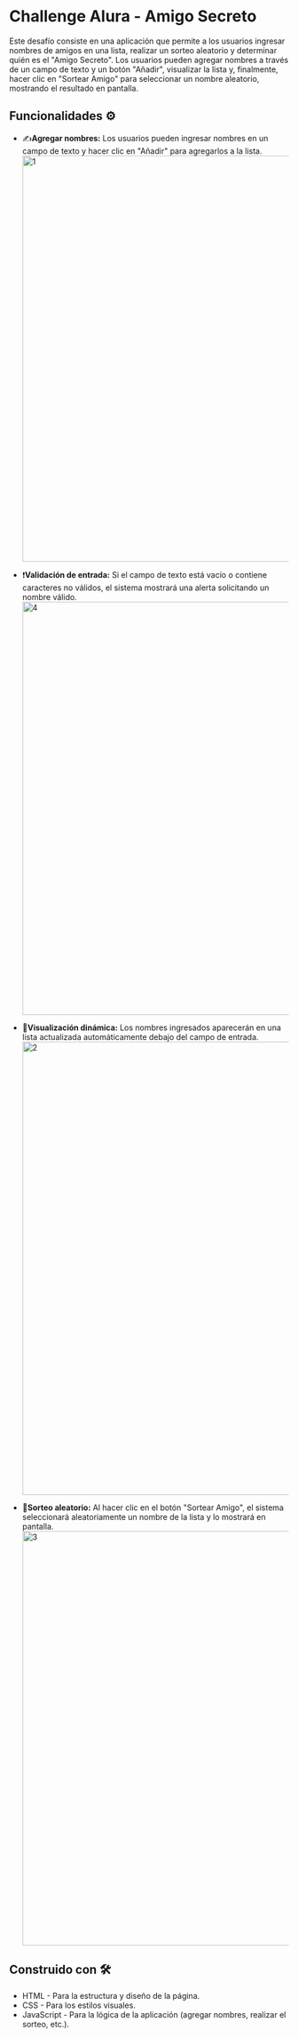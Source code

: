 <h1>Challenge Alura - Amigo Secreto</h1>
<p>Este desafío consiste en una aplicación que permite a los usuarios ingresar nombres de amigos en una lista, 
  realizar un sorteo aleatorio y determinar quién es el "Amigo Secreto". Los usuarios pueden agregar nombres a 
  través de un campo de texto y un botón "Añadir", visualizar la lista y, finalmente, hacer clic en "Sortear Amigo" 
  para seleccionar un nombre aleatorio, mostrando el resultado en pantalla.</p>

<h2>Funcionalidades ⚙️</h2>
<ul>
  <li>✍️<strong>Agregar nombres:</strong> Los usuarios pueden ingresar nombres en un campo de texto y hacer clic en "Añadir" para agregarlos a la lista.</li>
  <img width="964" height="731" alt="1" src="https://github.com/user-attachments/assets/889a18ed-8a41-404a-84b5-58bfb7a7d51b" />
  <p></p>
  <li>❗<strong>Validación de entrada:</strong> Si el campo de texto está vacío o contiene caracteres no válidos, el sistema mostrará una alerta solicitando un nombre válido.</li>
  <img width="934" height="744" alt="4" src="https://github.com/user-attachments/assets/0c114e38-b637-44e3-9c78-c1c023204c77" />

  <p></p>
  <li>👀<strong>Visualización dinámica:</strong> Los nombres ingresados aparecerán en una lista actualizada automáticamente debajo del campo de entrada.</li>
  <img width="989" height="816" alt="2" src="https://github.com/user-attachments/assets/0f5071e0-6689-4b2c-9263-1c5ce4dd8924" />

  <p></p>
  <li>🎲<strong>Sorteo aleatorio:</strong> Al hacer clic en el botón "Sortear Amigo", el sistema seleccionará aleatoriamente un nombre de la lista y lo mostrará en pantalla.</li>
  <img width="989" height="746" alt="3" src="https://github.com/user-attachments/assets/fd715533-b424-486d-a0a5-f964b2f89939" />

  <p></p>
</ul>
<h2>Construido con 🛠️</h2>
<ul>
  <li>HTML - Para la estructura y diseño de la página.</li>
  <li>CSS - Para los estilos visuales.</li>
  <li>JavaScript - Para la lógica de la aplicación (agregar nombres, realizar el sorteo, etc.).</li>
</ul>

